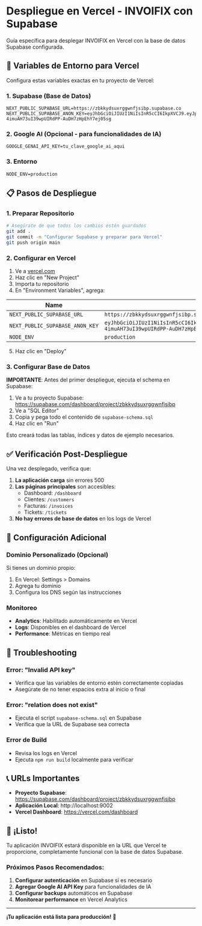 # Despliegue en Vercel - INVOIFIX con Supabase

Guía específica para desplegar INVOIFIX en Vercel con la base de datos Supabase configurada.

## 🚀 Variables de Entorno para Vercel

Configura estas variables exactas en tu proyecto de Vercel:

### 1. Supabase (Base de Datos)
```
NEXT_PUBLIC_SUPABASE_URL=https://zbkkydsuxrggwnfjsibp.supabase.co
NEXT_PUBLIC_SUPABASE_ANON_KEY=eyJhbGciOiJIUzI1NiIsInR5cCI6IkpXVCJ9.eyJpc3MiOiJzdXBhYmFzZSIsInJlZiI6Inpia2t5ZHN1eHJnZ3duZmpzaWJwIiwicm9sZSI6ImFub24iLCJpYXQiOjE3NDk1Njg3NDUsImV4cCI6MjA2NTE0NDc0NX0.ne1-4imuAH73uI39wpUIRdPP-AuDH7zHpEhY7ej05sg
```

### 2. Google AI (Opcional - para funcionalidades de IA)
```
GOOGLE_GENAI_API_KEY=tu_clave_google_ai_aqui
```

### 3. Entorno
```
NODE_ENV=production
```

## 📋 Pasos de Despliegue

### 1. Preparar Repositorio
```bash
# Asegúrate de que todos los cambios estén guardados
git add .
git commit -m "Configurar Supabase y preparar para Vercel"
git push origin main
```

### 2. Configurar en Vercel

1. Ve a [vercel.com](https://vercel.com)
2. Haz clic en "New Project"
3. Importa tu repositorio
4. En "Environment Variables", agrega:

| Name | Value |
|------|-------|
| `NEXT_PUBLIC_SUPABASE_URL` | `https://zbkkydsuxrggwnfjsibp.supabase.co` |
| `NEXT_PUBLIC_SUPABASE_ANON_KEY` | `eyJhbGciOiJIUzI1NiIsInR5cCI6IkpXVCJ9.eyJpc3MiOiJzdXBhYmFzZSIsInJlZiI6Inpia2t5ZHN1eHJnZ3duZmpzaWJwIiwicm9sZSI6ImFub24iLCJpYXQiOjE3NDk1Njg3NDUsImV4cCI6MjA2NTE0NDc0NX0.ne1-4imuAH73uI39wpUIRdPP-AuDH7zHpEhY7ej05sg` |
| `NODE_ENV` | `production` |

5. Haz clic en "Deploy"

### 3. Configurar Base de Datos

**IMPORTANTE**: Antes del primer despliegue, ejecuta el schema en Supabase:

1. Ve a tu proyecto Supabase: https://supabase.com/dashboard/project/zbkkydsuxrggwnfjsibp
2. Ve a "SQL Editor"
3. Copia y pega todo el contenido de `supabase-schema.sql`
4. Haz clic en "Run"

Esto creará todas las tablas, índices y datos de ejemplo necesarios.

## ✅ Verificación Post-Despliegue

Una vez desplegado, verifica que:

1. **La aplicación carga** sin errores 500
2. **Las páginas principales** son accesibles:
   - Dashboard: `/dashboard`
   - Clientes: `/customers`
   - Facturas: `/invoices`
   - Tickets: `/tickets`
3. **No hay errores de base de datos** en los logs de Vercel

## 🔧 Configuración Adicional

### Dominio Personalizado (Opcional)

Si tienes un dominio propio:
1. En Vercel: Settings > Domains
2. Agrega tu dominio
3. Configura los DNS según las instrucciones

### Monitoreo

- **Analytics**: Habilitado automáticamente en Vercel
- **Logs**: Disponibles en el dashboard de Vercel
- **Performance**: Métricas en tiempo real

## 🐛 Troubleshooting

### Error: "Invalid API key"
- Verifica que las variables de entorno estén correctamente copiadas
- Asegúrate de no tener espacios extra al inicio o final

### Error: "relation does not exist"
- Ejecuta el script `supabase-schema.sql` en Supabase
- Verifica que la URL de Supabase sea correcta

### Error de Build
- Revisa los logs en Vercel
- Ejecuta `npm run build` localmente para verificar

## 📞 URLs Importantes

- **Proyecto Supabase**: https://supabase.com/dashboard/project/zbkkydsuxrggwnfjsibp
- **Aplicación Local**: http://localhost:9002
- **Vercel Dashboard**: https://vercel.com/dashboard

## 🎉 ¡Listo!

Tu aplicación INVOIFIX estará disponible en la URL que Vercel te proporcione, completamente funcional con la base de datos Supabase.

### Próximos Pasos Recomendados:

1. **Configurar autenticación** en Supabase si es necesario
2. **Agregar Google AI API Key** para funcionalidades de IA
3. **Configurar backups** automáticos en Supabase
4. **Monitorear performance** en Vercel Analytics

---

**¡Tu aplicación está lista para producción!** 🚀
